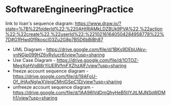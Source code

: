 # SoftwareEngineeringPractice

link to Ioan's sequence diagram:
https://www.draw.io/?state=%7B%22folderId%22:%220AHtRlAMkLDZBUk9PVA%22,%22action%22:%22create%22,%22userId%22:%22102161640504284958778%22%7D#G1fHwd0fRkoscI03Zu2G8p7B5D6bBiBh87

* UML Diagram - https://drive.google.com/file/d/1BKs9DEbUAkv-ynNGjp099HZ6vRylucr6/view?usp=sharing
* Use Case Diagram - https://drive.google.com/file/d/1OTOZ-MegXgHVpB8rYiUERVfmFXZhzAlF/view?usp=sharing
* freeze account sequence diagram - https://drive.google.com/file/d/19AFoU-Of_jHAxNgIwXVeigCMnlGSpC1D/view?usp=sharing
* unfreeze account sequence diagram - https://drive.google.com/file/d/1AA96lVdDmQhyHeB5tIYJtLMJNSpWDMh1/view?usp=sharing
